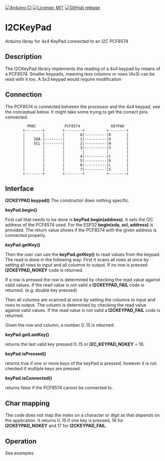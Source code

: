 
[![Arduino CI](https://github.com/RobTillaart/I2CKeyPad/workflows/Arduino%20CI/badge.svg)](https://github.com/marketplace/actions/arduino_ci)
[![License: MIT](https://img.shields.io/badge/license-MIT-green.svg)](https://github.com/RobTillaart/I2CKeyPad/blob/master/LICENSE)
[![GitHub release](https://img.shields.io/github/release/RobTillaart/I2CKeyPad.svg?maxAge=3600)](https://github.com/RobTillaart/I2CKeyPad/releases)

# I2CKeyPad

Arduino libray for 4x4 KeyPad connected to an I2C PCF8574 

## Description

The I2CKeyPad library implements the reading of a 4x4 keypad by means of a PCF8574.
Smaller keypads, meaning less columns or rows (4x3) can be read with it too.
A 5x3 keypad would require modification

## Connection

The PCF8574 is connected between the processor and the 4x4 keypad, see the conceptual
below. It might take some trying to get the correct pins connected.

```
          PROC             PCF8574              KEYPAD
        +--------+        +--------+          +--------+
        |        |        |       0|----------|R       |
        |    SDA |--------|       1|----------|O       |
        |    SCL |--------|       2|----------|W       |
        |        |        |       3|----------|S       |
        |        |        |        |          |        |
        |        |        |       4|----------|C       |
        |        |        |       5|----------|O       |
        |        |        |       6|----------|L       |
        |        |        |       7|----------|S       |
        +--------+        +--------+          +--------+ 
```


## Interface

**I2CKEYPAD keypad()**
The constructor does nothing specific. 

**keyPad.begin()**

First call that needs to be done is **keyPad.begin(address)**. It sets the I2C address of the PCF8574 used. 
For the ESP32 **begin(sda, scl, address)** is provided.
The return value shows if the PCF8574 with the given address is connected properly.

**keyPad.getKey()**

Then the user can use the **keyPad.getKey()** to read values from the keypad.
The read is done in the following way:
First it scans all rows at once by setting all rows to input and all columns to output.
If no row is pressed **I2CKEYPAD_NOKEY** code is returned.

If a row is pressed the row is determined by checking the read value against valid values.
If the read value is not valid a **I2CKEYPAD_FAIL** code is returned. 
(e.g. double key pressed)

Then all columns are scanned at once by setting the columns to input and rows to output.
The column is determined by checking the read value against valid values.
If the read value is not valid a **I2CKEYPAD_FAIL** code is returned.

Given the row and column, a number 0..15 is returned.

**keyPad.getLastKey()**

returns the last valid key pressed 0..15 or **I2C_KEYPAD_NOKEY** = 16.

**keyPad.isPressed()**

returns true if one or more keys of the keyPad is pressed, 
however it is not checked if multiple keys are pressed.

**keyPad.isConnected()**

returns false if the PCF8574 cannot be connected to.


## Char mapping

The code does not map the index on a character or digit as that depends on the application.
It returns 0..15 if one key is pressed, 16 for **I2CKEYPAD_NOKEY** and 17 for **I2CKEYPAD_FAIL**.


## Operation

See examples

